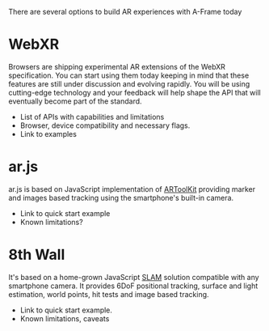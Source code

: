There are several options to build AR experiences with A-Frame today

# WebXR

Browsers are shipping experimental AR extensions of the WebXR specification. You can start using them today keeping in mind that these features are still under discussion and evolving rapidly. You will be using cutting-edge technology and your feedback will help shape the API that will eventually become part of the standard.

- List of APIs with capabilities and limitations
- Browser, device compatibility and necessary flags.
- Link to examples

# ar.js

ar.js is based on JavaScript implementation of [ARToolKit](https://github.com/artoolkitx/jsartoolkit5) providing marker and images based tracking using the smartphone's built-in camera. 

- Link to quick start example
- Known limitations?

# 8th Wall

It's based on a home-grown JavaScript [SLAM](https://en.wikipedia.org/wiki/Simultaneous_localization_and_mapping) solution compatible with any smartphone camera. It provides 6DoF positional tracking, surface and light estimation, world points, hit tests and image based tracking.

- Link to quick start example.
- Known limitations, caveats